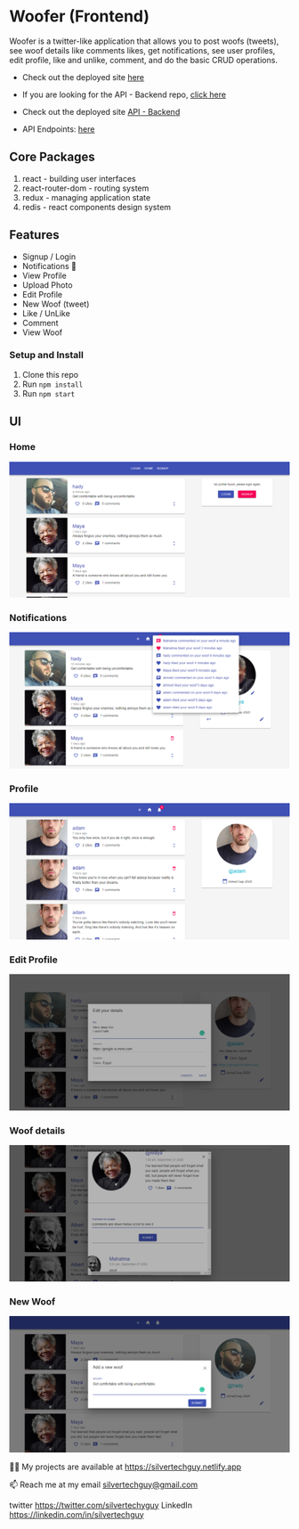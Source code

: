 # Woofer (Frontend)

Woofer is a twitter-like application that allows you to post woofs (tweets), see woof details like comments likes, get notifications, see user profiles, edit profile, like and unlike, comment, and do the basic CRUD operations.

- Check out the deployed site [here](https://woofer-official.herokuapp.com)

- If you are looking for the API - Backend repo, [click here](https://github.com/silvertechguy/woofer-api)

- Check out the deployed site [API - Backend](https://woofer-api.herokuapp.com)

- API Endpoints: [here](https://github.com/silvertechguy/woofer-api/blob/master/api-spec.md)


## Core Packages

1. react - building user interfaces
2. react-router-dom - routing system
3. redux - managing application state
4. redis - react components design system

## Features

- Signup / Login
- Notifications 🔔
- View Profile
- Upload Photo
- Edit Profile
- New Woof (tweet)
- Like / UnLike
- Comment
- View Woof


### Setup and Install

1. Clone this repo
2. Run `npm install`
2. Run `npm start`

## UI

### Home

![Home](screenshots/home.png)

### Notifications

![Notifications](screenshots/notifications.png)

### Profile

![Profile](screenshots/profile.png)

### Edit Profile

![Edit Profile](screenshots/edit-profile.png)

### Woof details

![Woof](screenshots/woof.png)

### New Woof

![New Woof](screenshots/new_woof.png)



👨‍💻 My projects are available at https://silvertechguy.netlify.app

📫 Reach me at my email silvertechguy@gmail.com

twitter https://twitter.com/silvertechyguy
LinkedIn https://linkedin.com/in/silvertechguy


